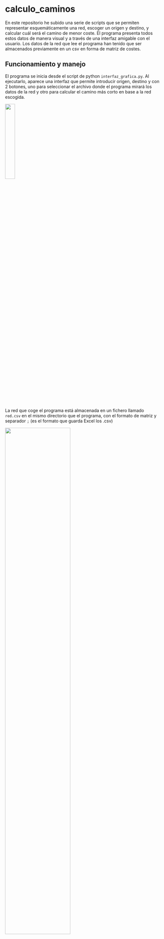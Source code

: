 # calculo_caminos
En este repositorio he subido una serie de scripts que se permiten representar esquemáticamente una red, escoger un origen y destino, y calcular cuál será el camino de menor coste. El programa presenta todos estos datos de manera visual y a través de una interfaz amigable con el usuario. Los datos de la red que lee el programa han tenido que ser almacenados previamente en un csv en forma de matriz de costes.
## Funcionamiento y manejo
El programa se inicia desde el script de python ```interfaz_grafica.py```. Al ejecutarlo, aparece una interfaz que permite introducir origen, destino y con 2 botones, uno para seleccionar el archivo donde el programa mirará los datos de la red y otro para calcular el camino más corto en base a la red escogida.

<img src="https://github.com/Lba-29/calculo_caminos/blob/main/imagenes_readme/interfaz_inicio.png" width="25%" height="25%">

La red que coge el programa está almacenada en un fichero llamado ```red.csv``` en el mismo directorio que el programa, con el formato de matriz y separador ```;``` (es el formato que guarda Excel los .csv)

<img src="https://github.com/Lba-29/calculo_caminos/blob/main/imagenes_readme/archivo_csv.png" width="65%" height="65%">

Esta estructura representa los links o enlaces entre los diferentes nodos de la red, siendo siempre valores positivos, o nulos en caso de no estar enlazados. Se considera que las redes son *bidireccionales*, es decir, el coste de ir de un nodo A a B es el mismo que el de ir de B a A. Esto hace que la matriz de pesos del csv deba ser simétrica. De no serlo, el programa lo advierte.

<img src="https://github.com/Lba-29/calculo_caminos/blob/main/imagenes_readme/warning_csv_seleccionado.png" width="40%" height="40%">

Una vez introducida la matriz adecuada se representará la red con el coste de los enlaces

<img src="https://github.com/Lba-29/calculo_caminos/blob/main/imagenes_readme/interfaz_red_seleccionada.png" width="50%" height="50%">

Llegados a este punto ya es posible indicar origen y destino y seleccionar ```Calcular``` para conocer cuál es el camino de menor coste. El programa está pensado para que ```0 <= origen, destino < N = # nodos red``` y no haya problemas en el resto del código:

<img src="https://github.com/Lba-29/calculo_caminos/blob/main/imagenes_readme/warning_origen_destino.png" width="50%" height="50%">
<img src="https://github.com/Lba-29/calculo_caminos/blob/main/imagenes_readme/warning_origen_destino_iguales.png" width="50%" height="50%">

A continuación el programa muestra en el diagrama de red con el origen, destino y ruta de menor coste destacadas, así como cuánto es el coste:

<img src="https://github.com/Lba-29/calculo_caminos/blob/main/imagenes_readme/interfaz_camino_calculado.png" width="50%" height="50%">

Es posible volver a repetir la operación con otros origenes y destino o incluso pedir de nuevo la red o cambiarla en caso de modificar ```red.csv``` para continuar trabajando.

## Estructura

El programa está contenido en 3 elementos:
* ```interfaz_grafica.py``` es el script de python encargado de generar la interfaz, coger datos del ```*.csv``` y llamar al programa escrito en C
* ```calculo_camino_interfaz.c``` es un script de C a partir del cual se genera el ```*.exe``` utilizado por ```interfaz_grafica.py```. Se encarga de realizar el cálculo del camino de menor coste teniendo como inputs origen, destino y la red.
* ```red.csv``` es el fichero donde se almacena la información de la red que utilizan los scripts anteriores. Como se comentó previamente, la matriz representa a una red bidireccional (simétrica) donde el elemento ```a(i,j)``` indica el peso o coste del enlace que une el nodo i con el j.

<img src="https://github.com/Lba-29/calculo_caminos/blob/main/imagenes_readme/red_matriz.png" width="50%" height="50%">

### Programa en C

<img src="https://github.com/Lba-29/calculo_caminos/blob/main/imagenes_readme/esquema_c.png" width="60%" height="60%">

El programa en C utiliza el *algoritmo de Dijkstra* para obtener la ruta de menor coste. Está estructurado en funciones que o bien realizan una construcción de variables, condiciones iniciales y reserva dinámica de memoria; o bien implementan el algoritmo. Como resultado, se obtiene el coste total de la ruta, los nodos que forman la ruta ordenados desde destino a origen:

<img src="https://github.com/Lba-29/calculo_caminos/blob/main/imagenes_readme/programa_c.png" width="50%" height="50%">

### Programa en python

<img src="https://github.com/Lba-29/calculo_caminos/blob/main/imagenes_readme/esquema_interfaz.png" width="60%" height="60%">

El script principal esta estructurado como una clase. En ```__init__``` indico todos los elementos que tiene la interfaz (etiquetas, botones, etc) utilizando librería ```tkinter```. Cuando el usuario interacciona con ellos, será cuando se ejecutan algunos métodos de este objeto que harán cambios en la interfaz, tal y como intenta indicarse en el esquema superior.

Para dibujar la red he utilizado la librería ```networkx``` por su facilidad para representar redes y consiguiendo un aspecto agradable. Para insertar los diagramas de red en la interfaz ```tkinter``` es necesaria además la librería ```matplotlib```. Para abrir y tratar los datos de ```red.csv``` lo más cómodo para mi ha sido usar un dataframe de la librería ```pandas```. Finalmente para llamar a un ejecutable de C desde python he usado la librería ```subprocess```.

## Siguientes pasos

Como pasos a mejorar estaría el conseguir una interfaz más lograda, poder manejar el caso de redes no bidireccionales (que el coste del link A->B sea distinto B->A y eso pasa por quitar la restricción de matriz simétrica), la posibilidad de añadir *constraints* (que el usuario pueda bloquear nodos, modificar coste de los links en función de parámetros tales como ocupación o número de saltos, etc)

Adicionalmente, es posible que el código presente algún fallo, o sea posible simplificarlo, hacerlo más legible y/o rápido. En ese caso *feel free to change it*.

## Referencias

Entorno e IDE utilizados:
* Python 3.7.4
* IPython 7.8.0 -- An enhanced Interactive Python.
* Spyder 3.3.6 
* Code::Blocks 20.03 (20.03-r11983)
* Windows 8.1

Sin toda esta inforamción encontrada en la web, no hubiese sido capaz de realizar este trabajo:
* https://es.wikipedia.org/wiki/Algoritmo_de_Dijkstra
* https://stackoverflow.com/questions/7021725/how-to-convert-a-string-to-integer-in-c
* https://realpython.com/python-subprocess/
* https://www.quora.com/How-can-you-create-a-Python-script-that-executes-C-programs-like-an-exe-file
* https://stackoverflow.com/questions/47676319/how-to-create-a-tkinter-error-message-box
* https://stackoverflow.com/questions/8269096/why-is-button-parameter-command-executed-when-declared
* https://towardsdatascience.com/graph-visualisation-basics-with-python-part-ii-directed-graph-with-networkx-5c1cd5564daa
* https://networkx.org/documentation/stable/tutorial.html#examining-elements-of-a-graph
* https://stackoverflow.com/questions/48235215/how-to-create-a-directed-networkx-graph-from-a-pandas-adjacency-matrix-dataframe
* https://datatofish.com/matplotlib-charts-tkinter-gui/
* https://stackoverflow.com/questions/59001195/how-to-update-a-graph-created-by-matplotlib-in-tkinter
